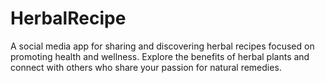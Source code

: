 # HerbalRecipe
A social media app for sharing and discovering herbal recipes focused on promoting health and wellness. Explore the benefits of herbal plants and connect with others who share your passion for natural remedies.
